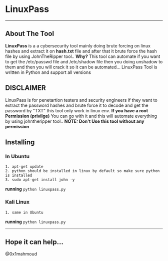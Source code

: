 # LinuxPass
-------------------

About The Tool
----------
**LinuxPass** is a a cybersecurity tool mainly doing brute forcing on linux hashes and extract it on **hash.txt** file and after that it brute force the hash file by using JohnTheRipper tool..
**Why?** This tool can automate if you want to get the /etc/passwd file and /etc/shadow file then you doing unshadow to them and then you will crack it so it can be automated...
LinuxPass Tool is written in Python and support all versions

DISCLAIMER
----------

LinuxPass is for penetartion testers and security engineers if they want to extract the password hashes and brute force it to decode and get the password by "TXT"
this tool only work in linux env. **If you have a root Permission (privilge)** You can go with it and this will automate everything by using johntheripper tool.. **NOTE: Don't Use this tool without any permission**

Installing
---------------

### In Ubuntu

```
1. apt-get update
2. python should be installed in linux by default so make sure python is installed
3. sudo apt-get install john -y
```
**running**
`python linuxpass.py`

### Kali Linux

```
1. same in Ubuntu
```
**running**
`python linuxpass.py`

----------------------------------------------------------------------------

## Hope it can help...
@0x1mahmoud
